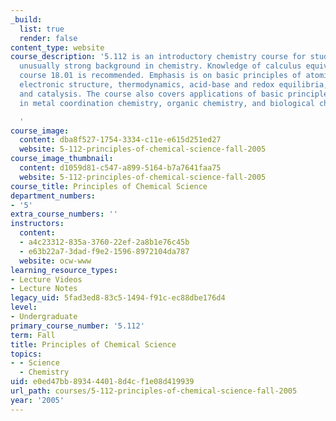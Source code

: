 ```yaml
---
_build:
  list: true
  render: false
content_type: website
course_description: '5.112 is an introductory chemistry course for students with an
  unusually strong background in chemistry. Knowledge of calculus equivalent to MIT
  course 18.01 is recommended. Emphasis is on basic principles of atomic and molecular
  electronic structure, thermodynamics, acid-base and redox equilibria, chemical kinetics,
  and catalysis. The course also covers applications of basic principles to problems
  in metal coordination chemistry, organic chemistry, and biological chemistry.

  '
course_image:
  content: dba8f527-1754-3334-c11e-e615d251ed27
  website: 5-112-principles-of-chemical-science-fall-2005
course_image_thumbnail:
  content: d1059d81-c547-a899-5164-b7a7641faa75
  website: 5-112-principles-of-chemical-science-fall-2005
course_title: Principles of Chemical Science
department_numbers:
- '5'
extra_course_numbers: ''
instructors:
  content:
  - a4c23312-835a-3760-22ef-2a8b1e76c45b
  - e63b22a7-3dad-f9e2-1596-8972104da787
  website: ocw-www
learning_resource_types:
- Lecture Videos
- Lecture Notes
legacy_uid: 5fad3ed8-83c5-1494-f91c-ec88dbe176d4
level:
- Undergraduate
primary_course_number: '5.112'
term: Fall
title: Principles of Chemical Science
topics:
- - Science
  - Chemistry
uid: e0ed47bb-8934-4401-8d4c-f1e08d419939
url_path: courses/5-112-principles-of-chemical-science-fall-2005
year: '2005'
---
```

